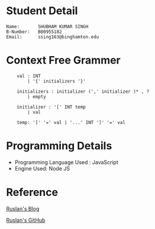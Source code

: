 # Student Detail
```
Name:		SHUBHAM KUMAR SINGH
B-Number:	B00955182
Email:		ssing163@binghamton.edu
```
# Context Free Grammer
```
    val : INT
        | '{' initializers '}'

    initializers : initializer (',' initializer )* , ?
        | empty

    initializer : '[' INT temp
        | val

    temp: ']' '=' val | '...' INT ']' '=' val
```

# Programming Details

-   Programming Language Used : JavaScript
-   Engine Used: Node JS


# Reference
[ Ruslan's Blog ](https://ruslanspivak.com/lsbasi-part1/)

[ Ruslan's GitHub ](https://github.com/ghaiklor/pascal-interpreter)


